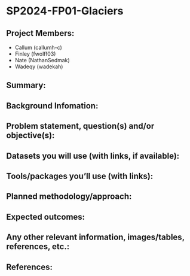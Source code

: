 # SP2024-FP01-Glaciers
## Project Members: 
- Callum (callumh-c)
- Finley (fwolff03)
- Nate (NathanSedmak)
- Wadeqy (wadekah)
## Summary: 
## Background Infomation:
## Problem statement, question(s) and/or objective(s):
## Datasets you will use (with links, if available):
## Tools/packages you’ll use (with links):
## Planned methodology/approach:
## Expected outcomes:
## Any other relevant information, images/tables, references, etc.:
## References:


